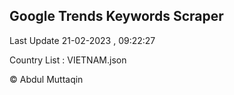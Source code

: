 

## Google Trends Keywords Scraper 
 
Last Update 21-02-2023 , 09:22:27

Country List :
VIETNAM.json



© Abdul Muttaqin 
